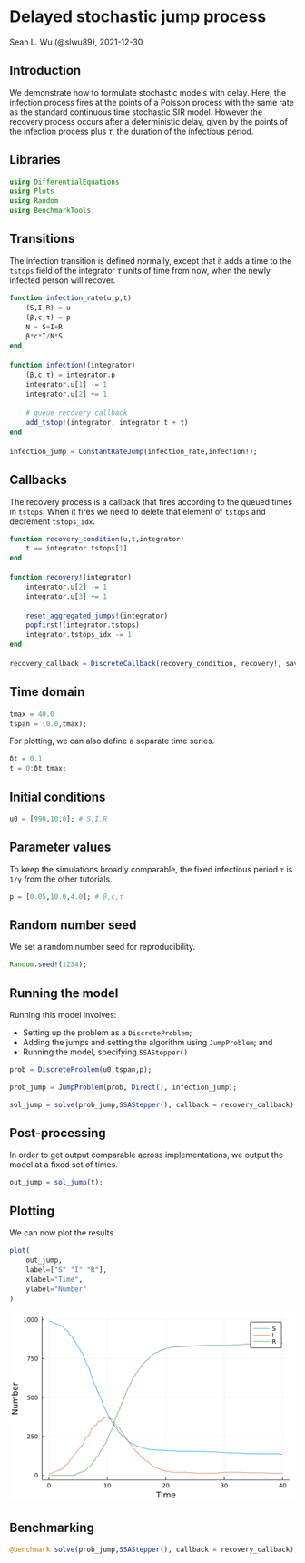 # Delayed stochastic jump process
Sean L. Wu (@slwu89), 2021-12-30

## Introduction

We demonstrate how to formulate stochastic models with delay. Here, the infection process
fires at the points of a Poisson process with the same rate as the standard continuous time stochastic 
SIR model. However the recovery process occurs after a deterministic delay, given by the 
points of the infection process plus $\tau$, the duration of the infectious period.

## Libraries

```julia
using DifferentialEquations
using Plots
using Random
using BenchmarkTools
```




## Transitions

The infection transition is defined normally, except that it adds a time to the
`tstops` field of the integrator $\tau$ units of time from now, when the newly infected person will recover.

```julia
function infection_rate(u,p,t)
    (S,I,R) = u
    (β,c,τ) = p
    N = S+I+R
    β*c*I/N*S
end

function infection!(integrator)
    (β,c,τ) = integrator.p
    integrator.u[1] -= 1
    integrator.u[2] += 1

    # queue recovery callback
    add_tstop!(integrator, integrator.t + τ)
end

infection_jump = ConstantRateJump(infection_rate,infection!);
```




## Callbacks

The recovery process is a callback that fires according to the queued
times in `tstops`. When it fires we need to delete that element of `tstops` and 
decrement `tstops_idx`.

```julia
function recovery_condition(u,t,integrator)
    t == integrator.tstops[1]
end

function recovery!(integrator)
	integrator.u[2] -= 1
	integrator.u[3] += 1

	reset_aggregated_jumps!(integrator)
    popfirst!(integrator.tstops)
    integrator.tstops_idx -= 1
end

recovery_callback = DiscreteCallback(recovery_condition, recovery!, save_positions = (false, false))
```




## Time domain

```julia
tmax = 40.0
tspan = (0.0,tmax);
```




For plotting, we can also define a separate time series.

```julia
δt = 0.1
t = 0:δt:tmax;
```




## Initial conditions

```julia
u0 = [990,10,0]; # S,I,R
```




## Parameter values

To keep the simulations broadly comparable, the fixed infectious period `τ` is `1/γ` from the other tutorials.

```julia
p = [0.05,10.0,4.0]; # β,c,τ
```




## Random number seed

We set a random number seed for reproducibility.

```julia
Random.seed!(1234);
```




## Running the model

Running this model involves:

- Setting up the problem as a `DiscreteProblem`;
- Adding the jumps and setting the algorithm using `JumpProblem`; and
- Running the model, specifying `SSAStepper()`

```julia
prob = DiscreteProblem(u0,tspan,p);
```


```julia
prob_jump = JumpProblem(prob, Direct(), infection_jump);
```


```julia
sol_jump = solve(prob_jump,SSAStepper(), callback = recovery_callback);
```




## Post-processing

In order to get output comparable across implementations, we output the model at a fixed set of times.

```julia
out_jump = sol_jump(t);
```




## Plotting

We can now plot the results.

```julia
plot(
    out_jump,
    label=["S" "I" "R"],
    xlabel="Time",
    ylabel="Number"
)
```

![](figures/jump_process_delay_13_1.png)



## Benchmarking

```julia
@benchmark solve(prob_jump,SSAStepper(), callback = recovery_callback);
```

